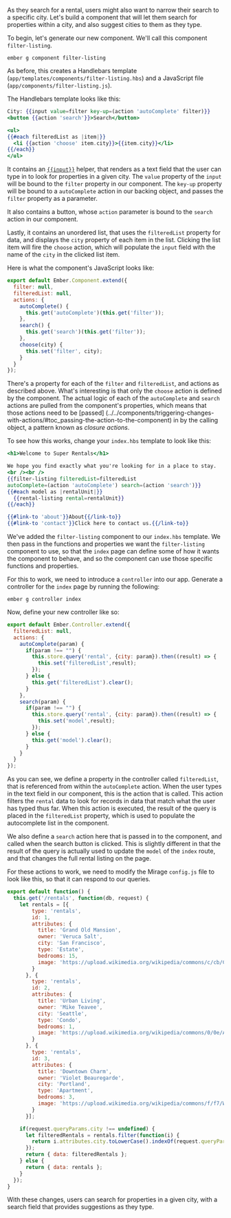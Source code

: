 As they search for a rental, users might also want to narrow their search
 to a specific city. Let's build a component that will let them search for
  properties within a city, and also suggest cities to them as they type.

To begin, let's generate our new component. We'll call this component 
`filter-listing`.

```shell
ember g component filter-listing
```
As before, this creates a Handlebars template 
(`app/templates/components/filter-listing.hbs`) and a JavaScript file 
(`app/components/filter-listing.js`).

The Handlebars template looks like this:

```app/templates/components/filter-listing.hbs
City: {{input value=filter key-up=(action 'autoComplete' filter)}} 
<button {{action 'search'}}>Search</button>

<ul>
{{#each filteredList as |item|}}
  <li {{action 'choose' item.city}}>{{item.city}}</li>
{{/each}}
</ul>
```
It contains an [`{{input}}`](../../templates/input-helpers) helper, that 
renders as a text field that the user can type in to look for properties 
in a given city. The `value` property of the `input` will be bound to the 
`filter` property in our component. The `key-up` property 
will be bound to a `autoComplete` action in our backing object, and passes
 the `filter` property as a parameter.

It also contains a button, whose `action` parameter is bound to the 
`search` action in our component.

Lastly, it contains an unordered list, that uses the `filteredList` 
property for data, and displays the `city` property of each item in the 
list. Clicking the list item will fire the `choose` action, which will 
populate the `input` field with the name of the `city` in the clicked list
 item.

Here is what the component's JavaScript looks like:

```app/components/filter-listing.js
export default Ember.Component.extend({
  filter: null,
  filteredList: null,
  actions: {
    autoComplete() {
      this.get('autoComplete')(this.get('filter'));
    },
    search() {
      this.get('search')(this.get('filter'));
    },
    choose(city) {
      this.set('filter', city);
    }
  }
});

```
There's a property for each of the `filter` and `filteredList`, and 
actions as described above. What's interesting is that only the `choose` 
action is defined by the component. The actual logic of each of the 
`autoComplete` and `search` actions are pulled from the component's 
properties, which  means that those actions need to be [passed]
 (../../components/triggering-changes-with-actions/#toc_passing-the-action-to-the-component) 
 in by the calling object, a pattern known as _closure actions_.

To see how this works, change your `index.hbs` template to look like this:

```app/templates/index.hbs
<h1>Welcome to Super Rentals</h1>

We hope you find exactly what you're looking for in a place to stay.
<br /><br />
{{filter-listing filteredList=filteredList 
autoComplete=(action 'autoComplete') search=(action 'search')}}
{{#each model as |rentalUnit|}}
  {{rental-listing rental=rentalUnit}}
{{/each}}

{{#link-to 'about'}}About{{/link-to}}
{{#link-to 'contact'}}Click here to contact us.{{/link-to}}
```
We've added the `filter-listing` component to our `index.hbs` template. We 
then pass in the functions and properties we want the `filter-listing` 
component to use, so that the `index` page can define some of how it wants 
the component to behave, and so the component can use those specific 
functions and properties.

For this to work, we need to introduce a `controller` into our app. 
Generate a controller for the `index` page by running the following:

```shell
ember g controller index
```

Now, define your new controller like so:

```app/controllers/index.js
export default Ember.Controller.extend({
  filteredList: null,
  actions: {
    autoComplete(param) {
      if(param !== "") {
        this.store.query('rental', {city: param}).then((result) => {
          this.set('filteredList',result);
        });
      } else {
        this.get('filteredList').clear();
      }
    },
    search(param) {
      if(param !== "") {
        this.store.query('rental', {city: param}).then((result) => {
          this.set('model',result);
        });
      } else {
        this.get('model').clear();
      }
    }
  }
});
```

As you can see, we define a property in the controller called 
`filteredList`, that is referenced from within the `autoComplete` action.
 When the user types in the text field in our component, this is the 
 action that is called. This action filters the `rental` data to look for 
 records in data that match what the user has typed thus far. When this 
 action is executed, the result of the query is placed in the 
 `filteredList` property, which is used to populate the autocomplete list 
 in the component.

We also define a `search` action here that is passed in to the component,
 and called when the search button is clicked. This is slightly different
  in that the result of the query is actually used to update the `model` 
  of the `index` route, and that changes the full rental listing on the 
  page.

For these actions to work, we need to modify the Mirage `config.js` file 
to look like this, so that it can respond to our queries.

```app/mirage/config.js
export default function() {
  this.get('/rentals', function(db, request) {
    let rentals = [{
        type: 'rentals',
        id: 1,
        attributes: {
          title: 'Grand Old Mansion',
          owner: 'Veruca Salt',
          city: 'San Francisco',
          type: 'Estate',
          bedrooms: 15,
          image: 'https://upload.wikimedia.org/wikipedia/commons/c/cb/Crane_estate_(5).jpg'
        }
      }, {
        type: 'rentals',
        id: 2,
        attributes: {
          title: 'Urban Living',
          owner: 'Mike Teavee',
          city: 'Seattle',
          type: 'Condo',
          bedrooms: 1,
          image: 'https://upload.wikimedia.org/wikipedia/commons/0/0e/Alfonso_13_Highrise_Tegucigalpa.jpg'
        }
      }, {
        type: 'rentals',
        id: 3,
        attributes: {
          title: 'Downtown Charm',
          owner: 'Violet Beauregarde',
          city: 'Portland',
          type: 'Apartment',
          bedrooms: 3,
          image: 'https://upload.wikimedia.org/wikipedia/commons/f/f7/Wheeldon_Apartment_Building_-_Portland_Oregon.jpg'
        }
      }];

    if(request.queryParams.city !== undefined) {
      let filteredRentals = rentals.filter(function(i) {
        return i.attributes.city.toLowerCase().indexOf(request.queryParams.city.toLowerCase()) !== -1;
      });
      return { data: filteredRentals };
    } else {
      return { data: rentals };
    }
  });
}
```

With these changes, users can search for properties in a given city, with
 a search field that provides suggestions as they type.



